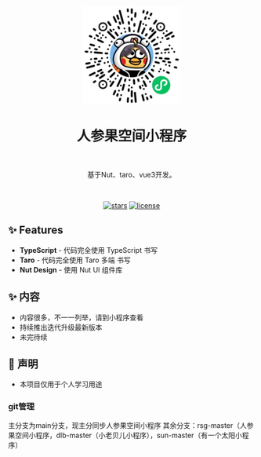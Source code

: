 <div align="center">
  <img alt="Arco Design Logo" width="200" src="wggwQR.png"/>

<br />

  <h1>人参果空间小程序 </h1>

<br />

基于Nut、taro、vue3开发。

<br />

[![stars](https://img.shields.io/github/stars/SSDWGG/wggw_mini?style=flat-square&logo=GitHub)](https://github.com/zxwk1998/vue-admin-arco)
[![license](https://img.shields.io/github/license/SSDWGG/wggw_mini?style=flat-square)](https://en.wikipedia.org/wiki/MIT_License)

</div>


## ✨ Features

- **TypeScript** - 代码完全使用 TypeScript 书写
- **Taro** - 代码完全使用 Taro 多端 书写
- **Nut Design** - 使用 Nut UI 组件库

## ✨ 内容

- 内容很多，不一一列举，请到小程序查看
- 持续推出迭代升级最新版本
- 未完待续

## 📝 声明

- 本项目仅用于个人学习用途

### git管理
主分支为main分支，现主分同步人参果空间小程序
其余分支：rsg-master（人参果空间小程序，dlb-master（小老贝儿小程序），sun-master（有一个太阳小程序）



